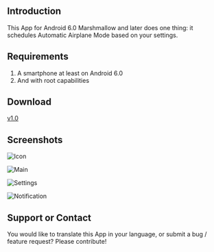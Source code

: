## Introduction

This App for Android 6.0 Marshmallow and later does one thing: it schedules Automatic Airplane Mode based on your settings.

## Requirements

1. A smartphone at least on Android 6.0
2. And with root capabilities

## Download

[v1.0](https://github.com/MBach/AutoAirplaneMode/blob/gh-pages/release/AutoAirplaneMode-1.0.apk)

## Screenshots
![Icon](https://raw.githubusercontent.com/MBach/AutoAirplaneMode/gh-pages/screenshots/en/icon.png)

![Main](https://raw.githubusercontent.com/MBach/AutoAirplaneMode/gh-pages/screenshots/en/main.png)

![Settings](https://raw.githubusercontent.com/MBach/AutoAirplaneMode/gh-pages/screenshots/en/settings.png)

![Notification](https://raw.githubusercontent.com/MBach/AutoAirplaneMode/gh-pages/screenshots/en/notification.png)

## Support or Contact

You would like to translate this App in your language, or submit a bug / feature request? Please contribute!
